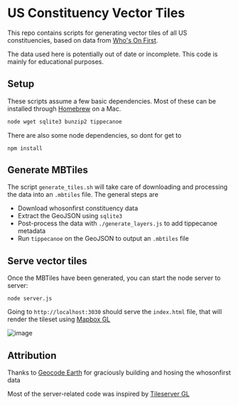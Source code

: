 # US Constituency Vector Tiles

This repo contains scripts for generating vector tiles of all US constituencies, based on data from [Who's On First](https://www.whosonfirst.org/). 

The data used here is potentially out of date or incomplete. This code is mainly for educational purposes.

## Setup

These scripts assume a few basic dependencies. Most of these can be installed through [Homebrew](https://brew.sh/) on a Mac.
```bash
node wget sqlite3 bunzip2 tippecanoe
```

There are also some node dependencies, so dont for get to
```
npm install
```

## Generate MBTiles
The script `generate_tiles.sh` will take care of downloading and processing the data into an `.mbtiles` file. The general steps are
* Download whosonfirst constituency data
* Extract the GeoJSON using `sqlite3`
* Post-process the data with `./generate_layers.js` to add tippecanoe metadata
* Run `tippecanoe` on the GeoJSON to output an `.mbtiles` file

## Serve vector tiles
Once the MBTiles have been generated, you can start the node server to server:
```
node server.js
```

Going to `http://localhost:3030` should serve the `index.html` file, that will render the tileset using [Mapbox GL](https://github.com/mapbox/mapbox-gl-js)

![image](https://user-images.githubusercontent.com/814934/101223635-76061a00-365a-11eb-9842-63ae7daa98af.png)

## Attribution
Thanks to [Geocode Earth](https://geocode.earth/) for graciously building and hosing the whosonfirst data

Most of the server-related code was inspired by [Tileserver GL](https://github.com/maptiler/tileserver-gl)
